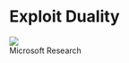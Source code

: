 # Exploit Duality

![](http://static.neow.in/images/uploaded/2014/08/microsoft-research-02_story.jpg)<br>
Microsoft Research
